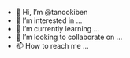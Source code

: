 - 👋 Hi, I’m @tanookiben
- 👀 I’m interested in ...
- 🌱 I’m currently learning ...
- 💞️ I’m looking to collaborate on ...
- 📫 How to reach me ...

<!---
tanookiben/tanookiben is a ✨ special ✨ repository because its `README.md` (this file) appears on your GitHub profile.
You can click the Preview link to take a look at your changes.
--->
